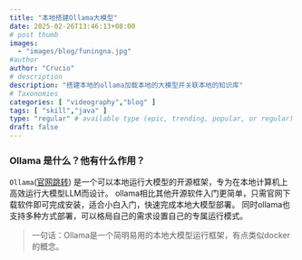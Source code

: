 ```yaml
---
title: "本地搭建Ollama大模型"
date: 2025-02-26T13:46:13+08:00
# post thumb
images:
  - "images/blog/funingna.jpg"
#author
author: "Crucio"
# description
description: "搭建本地的ollama加载本地的大模型并关联本地的知识库"
# Taxonomies
categories: [ "videography","blog" ]
tags: [ "skill","java" ]
type: "regular" # available type (epic, trending, popular, or regular)
draft: false
---
```


### Ollama 是什么？他有什么作用？
`Ollama`([官网跳转](https://ollama.com/)) 是一个可以本地运行大模型的开源框架，专为在本地计算机上高效运行大模型LLM而设计。
ollama相比其他开源软件入门更简单，只需官网下载软件即可完成安装，适合小白入门，快速完成本地大模型部署。
同时ollama也支持多种方式部署，可以格局自己的需求设置自己的专属运行模式。
>一句话：Ollama是一个简明易用的本地大模型运行框架，有点类似docker的概念。


